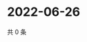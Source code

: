 # 2022-06-26

共 0 条

<!-- BEGIN WEIBO -->
<!-- 最后更新时间 Sun Jun 26 2022 12:18:13 GMT+0800 (China Standard Time) -->

<!-- END WEIBO -->
